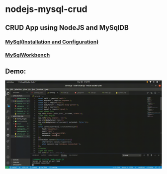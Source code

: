 # nodejs-mysql-crud
## CRUD App using NodeJS and MySqlDB
### [MySql(Installation and Configuration)](https://www.digitalocean.com/community/tutorials/how-to-install-mysql-on-ubuntu-18-04)
### [MySqlWorkbench](https://dev.mysql.com/downloads/workbench/)
## Demo:
<img src="demo_images/demo.gif">
